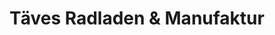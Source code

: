 ---
title: "Täves Radladen & Manufaktur"
url: /magdeburg/taeves-radladen-und-manufaktur/
shop: Fahrrad
---